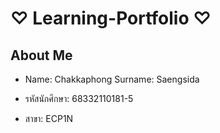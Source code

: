 # **♡ Learning-Portfolio ♡**

## **About Me**

- Name: Chakkaphong     Surname: Saengsida

- รหัสนักศึกษา: 68332110181-5

- สาขา: ECP1N
